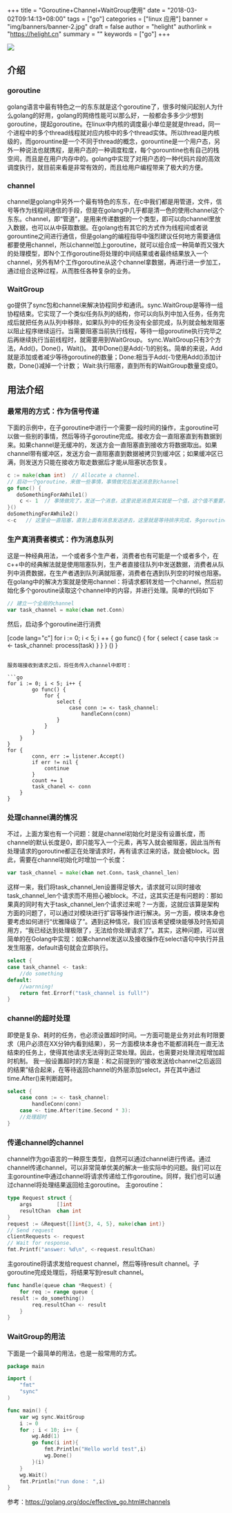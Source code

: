 +++
title = "Goroutine+Channel+WaitGroup使用"
date = "2018-03-02T09:14:13+08:00"
tags = ["go"]
categories = ["linux 应用"]
banner = "img/banners/banner-2.jpg"
draft = false
author = "helight"
authorlink = "https://helight.cn"
summary = ""
keywords = ["go"]
+++

![](../../imgs/2018/03/timg.jpg)
## 介绍
### goroutine
golang语言中最有特色之一的东东就是这个goroutine了，很多时候问起别人为什么golang的好用，golang的网络性能可以那么好，一般都会多多少少想到goroutine，提起goroutine。在linux中内核的调度最小单位是就是thread，同一个进程中的多个thread线程就对应内核中的多个thread实体。所以thread是内核级的，而gorountine是一个不同于thread的概念，gorountine是一个用户态，另外一种说法也就携程，是用户态的一种调度粒度，每个gorountine也有自己的栈空间，而且是在用户内存中的。golang中实现了对用户态的一种代码片段的高效调度执行，就目前来看是非常有效的，而且给用户编程带来了极大的方便。
### channel
channel是golang中另外一个最有特色的东东，在c中我们都是用管道，文件，信号等作为线程间通信的手段，但是在golang中几乎都是清一色的使用channel这个东东。channel，即“管道”，是用来传递数据的一个类型，即可以向channel里放入数据，也可以从中获取数据。在golang也有其它的方式作为线程间或者说gorountine之间进行通信，但是golang的编程指导中强烈建议任何地方需要通信都要使用channel，所以channel加上goroutine，就可以组合成一种简单而又强大的处理模型，即N个工作goroutine将处理的中间结果或者最终结果放入一个channel，另外有M个工作goroutine从这个channel拿数据，再进行进一步加工，通过组合这种过程，从而胜任各种复杂的业务。
### WaitGroup
go提供了sync包和channel来解决协程同步和通讯。sync.WaitGroup是等待一组协程结束。它实现了一个类似任务队列的结构，你可以向队列中加入任务，任务完成后就把任务从队列中移除，如果队列中的任务没有全部完成，队列就会触发阻塞以阻止程序继续运行。当需要阻塞当前执行线程，等待一组goroutine执行完毕之后再继续执行当前线程时，就需要用到WaitGroup。
sync.WaitGroup只有3个方法，Add()，Done()，Wait()。 其中Done()是Add(-1)的别名。简单的来说，Add就是添加或者减少等待goroutine的数量；Done:相当于Add(-1)使用Add()添加计数，Done()减掉一个计数； Wait:执行阻塞，直到所有的WaitGroup数量变成0。
## 用法介绍
### 最常用的方式：作为信号传递
下面的示例中，在子goroutine中进行一个需要一段时间的操作，主goroutine可以做一些别的事情，然后等待子goroutine完成。接收方会一直阻塞直到有数据到来。如果channel是无缓冲的，发送方会一直阻塞直到接收方将数据取出。如果channel带有缓冲区，发送方会一直阻塞直到数据被拷贝到缓冲区；如果缓冲区已满，则发送方只能在接收方取走数据后才能从阻塞状态恢复。

```go
c := make(chan int)  // Allocate a channel.    
// 启动一个goroutine，来做一些事情，事情做完后发送消息到channel
go func() {    
   doSomethingForAWhile1()    
    c <- 1  // 事情做完了，发送一个消息，这里说是消息其实就是一个值，这个值不重要，下面也不会使用，关键就是有这样一个操作   
}()    
doSomethingForAWhile2()    
<-c   // 这里会一直阻塞，直到上面有消息发送进去，这里就是等待排序完成，多goroutine协作的时候可以用
```
### 生产真消费者模式：作为消息队列

这是一种经典用法，一个或者多个生产者，消费者也有可能是一个或者多个，在c++中的经典解法就是使用阻塞队列，生产者直接往队列中发送数据，消费者从队列中消费数据，在生产者遇到队列满就阻塞，消费者在遇到队列空的时候也阻塞。在golang中的解决方案就是使用channel：将请求都转发给一个channel，然后初始化多个goroutine读取这个channel中的内容，并进行处理。简单的代码如下

```go
// 建立一个全局的channel
var task_channel = make(chan net.Conn)
```
然后，启动多个goroutine进行消费

[code lang="c"]
for i := 0; i < 5; i ++ {
    go func() {
        for {
            select {
            case task := <- task_channel:
                process(task)
            }
        }
    } ()
}
```

服务端接收到请求之后，将任务传入channel中即可：

```go
for i := 0; i < 5; i++ {
		go func() {
			for {
				select {
					case conn := <- task_channel:
						handleConn(conn)
				}
			}
		}
	}
}
for {
		conn, err := listener.Accept()
		if err != nil {
			continue
		}
		count += 1
		task_chanel <- conn
	}
}
```

### 处理channel满的情况
不过，上面方案也有一个问题：就是channel初始化时是没有设置长度，而channel的默认长度是0，即只能写入一个元素，再写入就会被阻塞，因此当所有处理请求的goroutine都正在处理请求时，再有请求过来的话，就会被block。因此，需要在channel初始化时增加一个长度：

```go
var task_channel = make(chan net.Conn，task_channel_len)
```

这样一来，我们将task_channel_len设置得足够大，请求就可以同时接收task_channel_len个请求而不用担心被block。不过，这其实还是有问题的：那如果真的同时有大于task_channel_len个请求过来呢？一方面，这就应该算是架构方面的问题了，可以通过对模块进行扩容等操作进行解决。另一方面，模块本身也要考虑如何进行“优雅降级了”。遇到这种情况，我们应该希望模块能够及时告知调用方，“我已经达到处理极限了，无法给你处理请求了”。其实，这种问题，可以很简单的在Golang中实现：如果channel发送以及接收操作在select语句中执行并且发生阻塞，default语句就会立即执行。

```go
select {
case task_channel <- task:
    //do something
default:
    //warnning!
    return fmt.Errorf("task_channel is full!")
}
```

### channel的超时处理
即使是复杂、耗时的任务，也必须设置超时时间。一方面可能是业务对此有时限要求（用户必须在XX分钟内看到结果），另一方面模块本身也不能都消耗在一直无法结束的任务上，使得其他请求无法得到正常处理。因此，也需要对处理流程增加超时机制。
我一般设置超时的方案是：和之前提到的“接收发送给channel之后返回的结果”结合起来，在等待返回channel的外层添加select，并在其中通过time.After()来判断超时。

```go
select {
	case conn := <- task_channel:
		handleConn(conn)
	case <- time.After(time.Second * 3):
    //处理超时
}
```

### 传递channel的channel
channel作为go语言的一种原生类型，自然可以通过channel进行传递。通过channel传递channel，可以非常简单优美的解决一些实际中的问题。我们可以在主gorountine中通过channel将请求传递给工作goroutine。同样，我们也可以通过channel将处理结果返回给主goroutine。
主goroutine：
```go
type Request struct {
    args        []int
    resultChan  chan int
}
request := &Request{[]int{3, 4, 5}, make(chan int)}
// Send request
clientRequests <- request
// Wait for response.
fmt.Printf("answer: %d\n", <-request.resultChan)
```

主goroutine将请求发给request channel，然后等待result channel。子goroutine完成处理后，将结果写到result channel。

```go
func handle(queue chan *Request) {
    for req := range queue {
 result := do_something()
        req.resultChan <- result
    }
}
```

### WaitGroup的用法
下面是一个最简单的用法，也是一般常用的方式。

```go
package main

import (
    "fmt"
    "sync"
)

func main() {
    var wg sync.WaitGroup
	i := 0
    for ; i < 10; i++ {
        wg.Add(1)
        go func(i int){
            fmt.Println("Hello world test",i)
            wg.Done()
        }(i)
    }
    wg.Wait()
	fmt.Println("run done： ",i)
}
```
参考：https://golang.org/doc/effective_go.html#channels